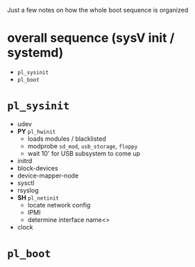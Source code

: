 Just a few notes on how the whole boot sequence is organized

# overall sequence (sysV init / systemd)

* `pl_sysinit`
* `pl_boot`

# `pl_sysinit`

* udev
* **PY** `pl_hwinit`
  * loads modules / blacklisted
  * modprobe `sd_mod`, `usb_storage`, `floppy`
  * wait 10' for USB subsystem to come up
* initrd
* block-devices
* device-mapper-node
* sysctl
* rsyslog
* **SH** `pl_netinit`
  * locate network config
  * IPMI 
  * determine interface name<>
* clock

# `pl_boot`
